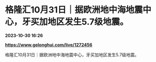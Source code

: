 # 格隆汇10月31日｜据欧洲地中海地震中心，牙买加地区发生5.7级地震。

**2023-10-30 16:26**

**https://www.gelonghui.com/live/1272456**

格隆汇10月31日｜据欧洲地中海地震中心，牙买加地区发生5.7级地震。